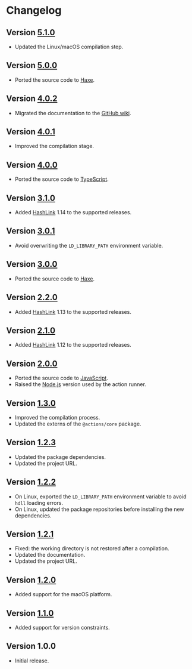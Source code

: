 # Changelog

## Version [5.1.0](https://github.com/cedx/setup-hashlink/compare/v5.0.0...v5.1.0)
- Updated the Linux/macOS compilation step.

## Version [5.0.0](https://github.com/cedx/setup-hashlink/compare/v4.0.2...v5.0.0)
- Ported the source code to [Haxe](https://haxe.org).

## Version [4.0.2](https://github.com/cedx/setup-hashlink/compare/v4.0.1...v4.0.2)
- Migrated the documentation to the [GitHub wiki](https://github.com/cedx/setup-hashlink/wiki).

## Version [4.0.1](https://github.com/cedx/setup-hashlink/compare/v4.0.0...v4.0.1)
- Improved the compilation stage.

## Version [4.0.0](https://github.com/cedx/setup-hashlink/compare/v3.1.0...v4.0.0)
- Ported the source code to [TypeScript](https://www.typescriptlang.org).

## Version [3.1.0](https://github.com/cedx/setup-hashlink/compare/v3.0.1...v3.1.0)
- Added [HashLink](https://hashlink.haxe.org) 1.14 to the supported releases.

## Version [3.0.1](https://github.com/cedx/setup-hashlink/compare/v3.0.0...v3.0.1)
- Avoid overwriting the `LD_LIBRARY_PATH` environment variable.

## Version [3.0.0](https://github.com/cedx/setup-hashlink/compare/v2.2.0...v3.0.0)
- Ported the source code to [Haxe](https://haxe.org).

## Version [2.2.0](https://github.com/cedx/setup-hashlink/compare/v2.1.0...v2.2.0)
- Added [HashLink](https://hashlink.haxe.org) 1.13 to the supported releases.

## Version [2.1.0](https://github.com/cedx/setup-hashlink/compare/v2.0.0...v2.1.0)
- Added [HashLink](https://hashlink.haxe.org) 1.12 to the supported releases.

## Version [2.0.0](https://github.com/cedx/setup-hashlink/compare/v1.3.0...v2.0.0)
- Ported the source code to [JavaScript](https://developer.mozilla.org/docs/Web/JavaScript).
- Raised the [Node.js](https://nodejs.org) version used by the action runner.

## Version [1.3.0](https://github.com/cedx/setup-hashlink/compare/v1.2.3...v1.3.0)
- Improved the compilation process.
- Updated the externs of the `@actions/core` package.

## Version [1.2.3](https://github.com/cedx/setup-hashlink/compare/v1.2.2...v1.2.3)
- Updated the package dependencies.
- Updated the project URL.

## Version [1.2.2](https://github.com/cedx/setup-hashlink/compare/v1.2.1...v1.2.2)
- On Linux, exported the `LD_LIBRARY_PATH` environment variable to avoid `hdll` loading errors.
- On Linux, updated the package repositories before installing the new dependencies.

## Version [1.2.1](https://github.com/cedx/setup-hashlink/compare/v1.2.0...v1.2.1)
- Fixed: the working directory is not restored after a compilation.
- Updated the documentation.
- Updated the project URL.

## Version [1.2.0](https://github.com/cedx/setup-hashlink/compare/v1.1.0...v1.2.0)
- Added support for the macOS platform.

## Version [1.1.0](https://github.com/cedx/setup-hashlink/compare/v1.0.0...v1.1.0)
- Added support for version constraints.

## Version 1.0.0
- Initial release.
